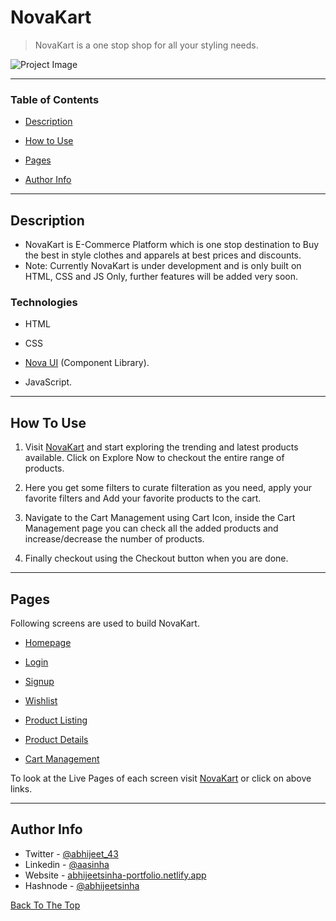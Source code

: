 # NovaKart

> NovaKart is a one stop shop for all your styling needs.

![Project Image](/images/novakart.gif)

---

### Table of Contents

- [Description](#description)

- [How to Use](#how-to-use)

- [Pages](#pages)

- [Author Info](#author-info)

---

## Description

- NovaKart is E-Commerce Platform which is one stop destination to Buy the best in style clothes and apparels at best prices and discounts.
- Note: Currently NovaKart is under development and is only built on HTML, CSS and JS Only, further features will be added very soon.

### Technologies

- HTML

- CSS

- [Nova UI](https://nova-ui.netlify.app/) (Component Library).

- JavaScript.

---

## How To Use

1.  Visit [NovaKart](https://novakart.netlify.app/) and start exploring the trending and latest products available. Click on Explore Now to checkout the entire range of products.

2.  Here you get some filters to curate filteration as you need, apply your favorite filters and Add your favorite products to the cart.

3.  Navigate to the Cart Management using Cart Icon, inside the Cart Management page you can check all the added products and increase/decrease the number of products.

4.  Finally checkout using the Checkout button when you are done.

---

## Pages

Following screens are used to build NovaKart.

- [Homepage](https://novakart.netlify.app/pages/landing-page/landing-page.html)

- [Login](https://novakart.netlify.app/pages/authentication/login.html)

- [Signup](https://novakart.netlify.app/pages/authentication/signup.html)

- [Wishlist](https://novakart.netlify.app/pages/wishlist/wishlist.html)

- [Product Listing](https://novakart.netlify.app/pages/all-products/all-products.html)

- [Product Details](https://novakart.netlify.app/pages/product-details/product-details.html)

- [Cart Management](https://novakart.netlify.app/pages/cart/cart.html)

To look at the Live Pages of each screen visit [NovaKart](https://novakart.netlify.app) or click on above links.

---

## Author Info

- Twitter - [@abhijeet_43](https://twitter.com/abhijeet_43)
- Linkedin - [@aasinha](https://www.linkedin.com/in/aasinha/)
- Website - [abhijeetsinha-portfolio.netlify.app](https://abhijeetsinha-portfolio.netlify.app/)
- Hashnode - [@abhijeetsinha](https://abhijeetsinha.hashnode.dev/)

[Back To The Top](#novakart)
